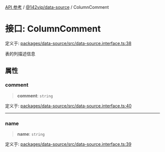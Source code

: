 [API 参考](../../../index.md) / [@142vip/data-source](../index.md) / ColumnComment

# 接口: ColumnComment

定义于: [packages/data-source/src/data-source.interface.ts:38](https://github.com/142vip/core-x/blob/58a4aca72f73ebc92491a458c9b83754486dc296/packages/data-source/src/data-source.interface.ts#L38)

表的列描述信息

## 属性

### comment

> **comment**: `string`

定义于: [packages/data-source/src/data-source.interface.ts:40](https://github.com/142vip/core-x/blob/58a4aca72f73ebc92491a458c9b83754486dc296/packages/data-source/src/data-source.interface.ts#L40)

***

### name

> **name**: `string`

定义于: [packages/data-source/src/data-source.interface.ts:39](https://github.com/142vip/core-x/blob/58a4aca72f73ebc92491a458c9b83754486dc296/packages/data-source/src/data-source.interface.ts#L39)
